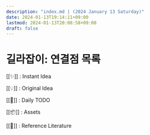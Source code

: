 ```yaml
---
description: "index.md | (2024 January 13 Saturday)"
date: 2024-01-13T19:14:11+09:00
lastmod: 2024-01-13T20:08:58+09:00
draft: false
---
```


# 길라잡이: 연결점 목록

[[✨]] : Instant Idea [](✨/✨.md)  

[[💡]] : Original Idea [](💡/💡.md)  

[[📌]] : Daily TODO [](📌/📌.md)  

[[📦]] : Assets [](📦/📦.md)  

[[🔋]] : Reference Literature [](🔋/🔋.md)  

<!-- Cloudflare Web Analytics --><script defer src='https://static.cloudflareinsights.com/beacon.min.js' data-cf-beacon='{"token": "b1d4bb7534954275b615a703094d91a3"}'></script><!-- End Cloudflare Web Analytics -->